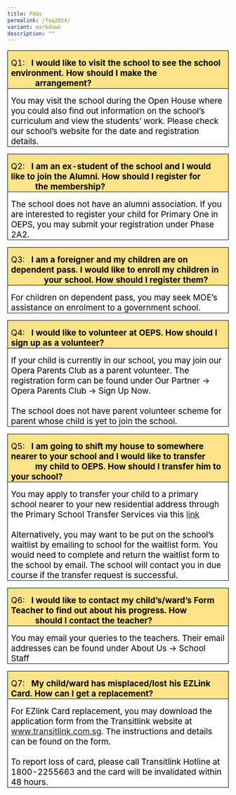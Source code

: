 ```yaml
---
title: FAQs
permalink: /faq2024/
variant: markdown
description: ""
---
```

<table style="border-collapse:collapse;border:none;mso-border-alt:solid windowtext .5pt;
 mso-yfti-tbllook:1184;mso-padding-alt:0cm 5.4pt 0cm 5.4pt;mso-border-insideh:
 .5pt solid windowtext;mso-border-insidev:.5pt solid windowtext" cellpadding="0" cellspacing="0" border="1" class="MsoNormalTable"><tbody><tr style="mso-yfti-irow:0;mso-yfti-firstrow:yes"><td style="width:467.5pt;border:solid windowtext 1.0pt;
  mso-border-alt:solid windowtext .5pt;background:#FFE389;padding:0cm 5.4pt 0cm 5.4pt" valign="top" width="623"><p style="margin-bottom:0cm;line-height:normal" class="MsoNormal"><span style="font-size:14.0pt;color:black;mso-color-alt:windowtext">Q1:<span style="mso-spacerun:yes">&nbsp;&nbsp; </span><b>I would like to visit the school to see the school environment. How should I make the &nbsp;&nbsp;&nbsp;&nbsp;&nbsp;&nbsp;&nbsp;&nbsp;&nbsp;&nbsp;&nbsp;arrangement?</b></span><b><span style="font-size:14.0pt"></span></b></p></td></tr><tr style="mso-yfti-irow:1;mso-yfti-lastrow:yes"><td style="width:467.5pt;border:solid windowtext 1.0pt;
  border-top:none;mso-border-top-alt:solid windowtext .5pt;mso-border-alt:solid windowtext .5pt;
  background:white;mso-background-themecolor:background1;padding:0cm 5.4pt 0cm 5.4pt" valign="top" width="623"><p style="margin-bottom:0cm;line-height:normal" class="MsoNormal"><span style="font-size:14.0pt;color:black;mso-color-alt:windowtext">You may visit the school during the Open House where you could also find out information on the school’s curriculum and view the students’ work. Please check our school’s website for the date and registration details.</span><span style="font-size:14.0pt"></span></p></td></tr></tbody></table>
	




<table style="border-collapse:collapse;border:none;mso-border-alt:solid windowtext .5pt;
 mso-yfti-tbllook:1184;mso-padding-alt:0cm 5.4pt 0cm 5.4pt;mso-border-insideh:
 .5pt solid windowtext;mso-border-insidev:.5pt solid windowtext" cellpadding="0" cellspacing="0" border="1" class="MsoNormalTable"><tbody><tr style="mso-yfti-irow:0;mso-yfti-firstrow:yes"><td style="width:467.5pt;border:solid windowtext 1.0pt;
  mso-border-alt:solid windowtext .5pt;background:#FFE389;padding:0cm 5.4pt 0cm 5.4pt" valign="top" width="623"><p style="margin-bottom:0cm;line-height:normal" class="MsoNormal"><span style="font-size:14.0pt;color:black;mso-color-alt:windowtext">Q2:<span style="mso-spacerun:yes">&nbsp;&nbsp; </span><b>I am an ex-student of the school and I would like to join the Alumni. How should I register for &nbsp;&nbsp;&nbsp;&nbsp;&nbsp;&nbsp;&nbsp;&nbsp;&nbsp;&nbsp;&nbsp;the membership?</b></span><b><span style="font-size:14.0pt"></span></b></p></td></tr><tr style="mso-yfti-irow:1;mso-yfti-lastrow:yes"><td style="width:467.5pt;border:solid windowtext 1.0pt;
  border-top:none;mso-border-top-alt:solid windowtext .5pt;mso-border-alt:solid windowtext .5pt;
  background:white;padding:0cm 5.4pt 0cm 5.4pt" valign="top" width="623"><p style="margin-bottom:0cm;line-height:normal" class="MsoNormal"><span style="font-size:14.0pt;color:black;mso-color-alt:windowtext">The school does not have an alumni association. If you are interested to register your child for Primary One in OEPS, you may submit your registration under Phase 2A2.</span><span style="font-size:14.0pt"></span></p></td></tr></tbody></table>





<table style="border-collapse:collapse;border:none;mso-border-alt:solid windowtext .5pt;
 mso-yfti-tbllook:1184;mso-padding-alt:0cm 5.4pt 0cm 5.4pt;mso-border-insideh:
 .5pt solid windowtext;mso-border-insidev:.5pt solid windowtext" cellpadding="0" cellspacing="0" border="1" class="MsoNormalTable"><tbody><tr style="mso-yfti-irow:0;mso-yfti-firstrow:yes"><td style="width:467.5pt;border:solid windowtext 1.0pt;
  mso-border-alt:solid windowtext .5pt;background:#FFE389;padding:0cm 5.4pt 0cm 5.4pt" valign="top" width="623"><p style="margin-bottom:0cm;line-height:normal" class="MsoNormal"><span style="font-size:14.0pt;color:black;mso-color-alt:windowtext">Q3:<span style="mso-spacerun:yes">&nbsp;&nbsp; </span><b>I am a foreigner and my children are on dependent pass. I would like to enroll my children in &nbsp; &nbsp; &nbsp; &nbsp; &nbsp; &nbsp; &nbsp; &nbsp; &nbsp;your school. How should I register them?</b></span><b><span style="font-size:14.0pt"></span></b></p></td></tr><tr style="mso-yfti-irow:1;mso-yfti-lastrow:yes"><td style="width:467.5pt;border:solid windowtext 1.0pt;
  border-top:none;mso-border-top-alt:solid windowtext .5pt;mso-border-alt:solid windowtext .5pt;
  background:white;padding:0cm 5.4pt 0cm 5.4pt" valign="top" width="623"><p style="margin-bottom:0cm;line-height:normal" class="MsoNormal"><span style="font-size:14.0pt;color:black;mso-color-alt:windowtext">For children on dependent pass, you may seek MOE’s assistance on enrolment to a government school.</span><span style="font-size:14.0pt"></span></p></td></tr></tbody></table>






<table style="border-collapse:collapse;border:none;mso-border-alt:solid windowtext .5pt;
 mso-yfti-tbllook:1184;mso-padding-alt:0cm 5.4pt 0cm 5.4pt;mso-border-insideh:
 .5pt solid windowtext;mso-border-insidev:.5pt solid windowtext" cellpadding="0" cellspacing="0" border="1" class="MsoNormalTable"><tbody><tr style="mso-yfti-irow:0;mso-yfti-firstrow:yes"><td style="width:467.5pt;border:solid windowtext 1.0pt;
  mso-border-alt:solid windowtext .5pt;background:#FFE389;padding:0cm 5.4pt 0cm 5.4pt" valign="top" width="623"><p style="margin-bottom:0cm;line-height:normal" class="MsoNormal"><span style="font-size:14.0pt;color:black;mso-color-alt:windowtext">Q4:<span style="mso-spacerun:yes">&nbsp;&nbsp; </span><b>I would like to volunteer at OEPS. How should I sign up as a volunteer?</b></span><b><span style="font-size:14.0pt"></span></b></p></td></tr><tr style="mso-yfti-irow:1;mso-yfti-lastrow:yes"><td style="width:467.5pt;border:solid windowtext 1.0pt;
  border-top:none;mso-border-top-alt:solid windowtext .5pt;mso-border-alt:solid windowtext .5pt;
  background:white;padding:0cm 5.4pt 0cm 5.4pt" valign="top" width="623"><p style="margin-bottom:0cm;line-height:normal" class="MsoNormal"><span style="font-size:14.0pt;color:black;mso-color-alt:windowtext">If your child is currently in our school, you may join our Opera Parents Club as a parent volunteer. The registration form can be found under Our Partner -&gt; Opera Parents Club -&gt; Sign Up Now. <br><br>The school does not have parent volunteer scheme for parent whose child is yet to join the school.</span><span style="font-size:14.0pt"></span></p></td></tr></tbody></table>
	
	
	

<table style="border-collapse:collapse;border:none;mso-border-alt:solid windowtext .5pt;
 mso-yfti-tbllook:1184;mso-padding-alt:0cm 5.4pt 0cm 5.4pt;mso-border-insideh:
 .5pt solid windowtext;mso-border-insidev:.5pt solid windowtext" cellpadding="0" cellspacing="0" border="1" class="MsoNormalTable"><tbody><tr style="mso-yfti-irow:0;mso-yfti-firstrow:yes"><td style="width:467.5pt;border:solid windowtext 1.0pt;
  mso-border-alt:solid windowtext .5pt;background:#FFE389;padding:0cm 5.4pt 0cm 5.4pt" valign="top" width="623"><p style="margin-bottom:0cm;line-height:normal" class="MsoNormal"><span style="font-size:14.0pt;color:black;mso-color-alt:windowtext">Q5:<span style="mso-spacerun:yes">&nbsp;&nbsp; </span><b>I am going to shift my house to somewhere nearer to your school and I would like to transfer &nbsp;&nbsp;&nbsp;&nbsp;&nbsp;&nbsp;&nbsp;&nbsp;&nbsp;&nbsp;&nbsp;my child to OEPS. How should I transfer him to your school?</b></span><b><span style="font-size:14.0pt"></span></b></p></td></tr><tr style="mso-yfti-irow:1;mso-yfti-lastrow:yes"><td style="width:467.5pt;border:solid windowtext 1.0pt;
  border-top:none;mso-border-top-alt:solid windowtext .5pt;mso-border-alt:solid windowtext .5pt;
  background:white;padding:0cm 5.4pt 0cm 5.4pt" valign="top" width="623"><p style="margin-bottom:0cm;line-height:normal" class="MsoNormal"><span style="font-size:14.0pt;color:black;mso-color-alt:windowtext">You may apply to transfer your child to a primary school nearer to your new residential address through the Primary School Transfer Services via this <a href="https://www.moe.gov.sg/primary/transfers">link</a><br><br>Alternatively, you may want to be put on the school’s waitlist by emailing to school for the waitlist form. You would need to complete and return the waitlist form to the school by email. The school will contact you in due course if the transfer request is successful.</span><span style="font-size:14.0pt"></span></p></td></tr></tbody></table>



 
<table style="border-collapse:collapse;border:none;mso-border-alt:solid windowtext .5pt;
 mso-yfti-tbllook:1184;mso-padding-alt:0cm 5.4pt 0cm 5.4pt;mso-border-insideh:
 .5pt solid windowtext;mso-border-insidev:.5pt solid windowtext" cellpadding="0" cellspacing="0" border="1" class="MsoNormalTable"><tbody><tr style="mso-yfti-irow:0;mso-yfti-firstrow:yes"><td style="width:467.5pt;border:solid windowtext 1.0pt;
  mso-border-alt:solid windowtext .5pt;background:#FFE389;padding:0cm 5.4pt 0cm 5.4pt" valign="top" width="623"><p style="margin-bottom:0cm;line-height:normal" class="MsoNormal"><span style="font-size:14.0pt;color:black;mso-color-alt:windowtext">Q6:<span style="mso-spacerun:yes">&nbsp;&nbsp; </span><b>I would like to contact my child’s/ward’s Form Teacher to find out about his progress. How &nbsp;&nbsp;&nbsp;&nbsp;&nbsp;&nbsp;&nbsp;&nbsp;&nbsp;&nbsp;&nbsp;should I contact the teacher?</b></span><b><span style="font-size:14.0pt"></span></b></p></td></tr><tr style="mso-yfti-irow:1;mso-yfti-lastrow:yes"><td style="width:467.5pt;border:solid windowtext 1.0pt;
  border-top:none;mso-border-top-alt:solid windowtext .5pt;mso-border-alt:solid windowtext .5pt;
  background:white;padding:0cm 5.4pt 0cm 5.4pt" valign="top" width="623"><p style="margin-bottom:0cm;line-height:normal" class="MsoNormal"><span style="font-size:14.0pt;color:black;mso-color-alt:windowtext">You may email your queries to the teachers. Their email addresses can be found under About Us -&gt; School Staff</span><span style="font-size:14.0pt"></span></p></td></tr></tbody></table>





<table style="border-collapse:collapse;border:none;mso-border-alt:solid windowtext .5pt;
 mso-yfti-tbllook:1184;mso-padding-alt:0cm 5.4pt 0cm 5.4pt;mso-border-insideh:
 .5pt solid windowtext;mso-border-insidev:.5pt solid windowtext" cellpadding="0" cellspacing="0" border="1" class="MsoNormalTable"><tbody><tr style="mso-yfti-irow:0;mso-yfti-firstrow:yes"><td style="width:467.5pt;border:solid windowtext 1.0pt;
  mso-border-alt:solid windowtext .5pt;background:#FFE389;padding:0cm 5.4pt 0cm 5.4pt" valign="top" width="623"><p style="margin-bottom:0cm;line-height:normal" class="MsoNormal"><span style="font-size:14.0pt;color:black;mso-color-alt:windowtext">Q7:<span style="mso-spacerun:yes">&nbsp;&nbsp; </span><b>My child/ward has misplaced/lost his EZLink Card. How can I get a replacement?</b></span><b><span style="font-size:14.0pt"></span></b></p></td></tr><tr style="mso-yfti-irow:1;mso-yfti-lastrow:yes"><td style="width:467.5pt;border:solid windowtext 1.0pt;
  border-top:none;mso-border-top-alt:solid windowtext .5pt;mso-border-alt:solid windowtext .5pt;
  background:white;padding:0cm 5.4pt 0cm 5.4pt" valign="top" width="623"><p style="margin-bottom:0cm;line-height:normal" class="MsoNormal"><span style="font-size:14.0pt;color:black;mso-color-alt:windowtext">For EZlink Card replacement, you may download the application form from the Transitlink website at <a href="www.transitlink.com.sg">www.transitlink.com.sg</a>. The instructions and details can be found on the form. <br><br>To report loss of card, please call Transitlink Hotline at 1800-2255663 and the card will be invalidated within 48 hours.</span><span style="font-size:14.0pt"></span></p></td></tr></tbody></table>



	